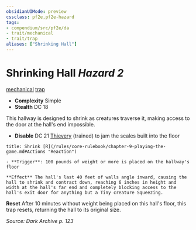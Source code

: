 ```yaml
---
obsidianUIMode: preview
cssclass: pf2e,pf2e-hazard
tags:
- compendium/src/pf2e/da
- trait/mechanical
- trait/trap
aliases: ["Shrinking Hall"]
---
```

# Shrinking Hall *Hazard 2*  
[mechanical](/rules/traits/mechanical.md)  [trap](/rules/traits/trap.md)  

- **Complexity** Simple
- **Stealth** DC 18  

This hallway is designed to shrink as creatures traverse it, making access to the door at the hall's end impossible.

- **Disable** DC 21 [Thievery](/compendium/skills.md#Thievery) (trained) to jam the scales built into the floor  
     
```ad-embed-ability
title: Shrink [R](/rules/core-rulebook/chapter-9-playing-the-game.md#Actions "Reaction")

- **Trigger**: 100 pounds of weight or more is placed on the hallway's floor

**Effect** The hall's last 40 feet of walls angle inward, causing the hall to shrink and contract down, reaching 6 inches in height and width at the hall's far end and completely blocking access to the hall's exit door for anything but a Tiny creature Squeezing.
```

**Reset** After 10 minutes without weight being placed on this hall's floor, this trap resets, returning the hall to its original size.  

*Source: Dark Archive p. 123*
